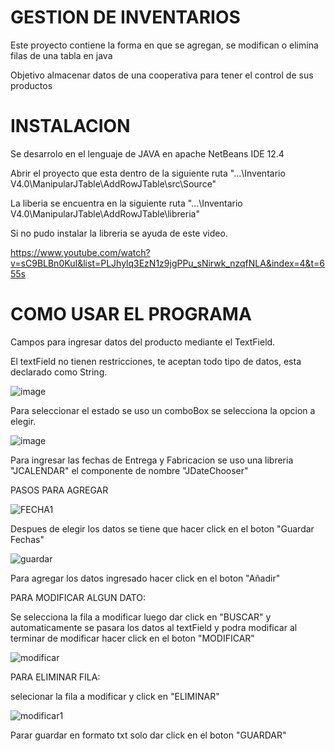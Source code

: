 # GESTION DE INVENTARIOS
Este proyecto contiene la forma en que se agregan, se modifican o elimina filas de una tabla en java 

Objetivo almacenar datos de una cooperativa para tener el control de sus productos


# INSTALACION 

Se desarrolo en el lenguaje de JAVA en apache NetBeans IDE 12.4

Abrir el proyecto que esta dentro de la siguiente ruta  "...\Inventario V4.0\ManipularJTable\AddRowJTable\src\Source"

La liberia se encuentra en la siguiente ruta "...\Inventario V4.0\ManipularJTable\AddRowJTable\libreria"

Si no pudo instalar la libreria se ayuda de este video.

https://www.youtube.com/watch?v=sC9BLBn0KuI&list=PLJhylq3EzN1z9jgPPu_sNirwk_nzqfNLA&index=4&t=655s

# COMO USAR EL PROGRAMA
Campos para ingresar datos del producto mediante el TextField.

El textField no tienen restricciones, te aceptan todo tipo de datos, esta declarado como String.

![image](https://user-images.githubusercontent.com/101279472/163685359-ac80d7ed-c89c-4d32-8e19-97233c183245.png)

Para seleccionar el estado se uso un comboBox se selecciona la opcion a elegir.

![image](https://user-images.githubusercontent.com/101279472/163685581-f774713c-a59d-404e-be35-f7f652d3c9bf.png)

Para ingresar las fechas de Entrega y Fabricacion se uso una libreria "JCALENDAR" el componente de nombre "JDateChooser"

PASOS PARA AGREGAR

![FECHA1](https://user-images.githubusercontent.com/101279472/163686006-1e97b831-8026-4cd0-88fe-93c070f01ec2.png)

Despues de elegir los datos se tiene que hacer click en el boton "Guardar Fechas"

![guardar](https://user-images.githubusercontent.com/101279472/163690399-5ae6ac94-4f1b-4b58-8722-2021aaf98bbb.png)

Para agregar los datos ingresado  hacer click en el boton "Añadir"

PARA MODIFICAR ALGUN DATO:

Se selecciona la fila a modificar  luego dar click en "BUSCAR" y automaticamente se pasara los datos al textField 
y podra modificar al terminar de modificar hacer click en el boton "MODIFICAR"

![modificar](https://user-images.githubusercontent.com/101279472/163690725-1ac0a6cd-33d6-4cd2-aa72-9103bfb00e71.png)


PARA ELIMINAR FILA:

selecionar la fila a modificar y click en "ELIMINAR" 

![modificar1](https://user-images.githubusercontent.com/101279472/163690752-ad7b4d52-7d47-4b75-ad77-cb753dde1aba.png)


Parar guardar en formato txt solo dar click en el boton "GUARDAR"


